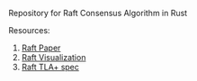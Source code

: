 Repository for Raft Consensus Algorithm in Rust

Resources:
1. [Raft Paper](https://raft.github.io/raft.pdf)
2. [Raft Visualization](https://thesecretlivesofdata.com/raft/)
3. [Raft TLA+ spec](https://github.com/ongardie/raft.tla/blob/master/raft.tla)



